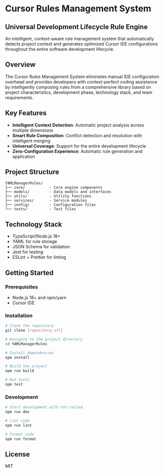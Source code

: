 # Cursor Rules Management System

## Universal Development Lifecycle Rule Engine

An intelligent, context-aware rule management system that automatically detects project context and generates optimized Cursor IDE configurations throughout the entire software development lifecycle.

## Overview

The Cursor Rules Management System eliminates manual IDE configuration overhead and provides developers with context-perfect coding assistance by intelligently composing rules from a comprehensive library based on project characteristics, development phase, technology stack, and team requirements.

## Key Features

- **Intelligent Context Detection**: Automatic project analysis across multiple dimensions
- **Smart Rule Composition**: Conflict detection and resolution with intelligent merging
- **Universal Coverage**: Support for the entire development lifecycle
- **Zero-Configuration Experience**: Automatic rule generation and application

## Project Structure

```
YAMLManagerRules/
├── core/           - Core engine components
├── models/         - Data models and interfaces
├── utils/          - Utility functions
├── services/       - Service modules
├── config/         - Configuration files
└── tests/          - Test files
```

## Technology Stack

- TypeScript/Node.js 18+
- YAML for rule storage
- JSON Schema for validation
- Jest for testing
- ESLint + Prettier for linting

## Getting Started

### Prerequisites

- Node.js 18+ and npm/yarn
- Cursor IDE

### Installation

```bash
# Clone the repository
git clone [repository-url]

# Navigate to the project directory
cd YAMLManagerRules

# Install dependencies
npm install

# Build the project
npm run build

# Run tests
npm test
```

### Development

```bash
# Start development with hot-reload
npm run dev

# Lint code
npm run lint

# Format code
npm run format
```

## License

MIT 